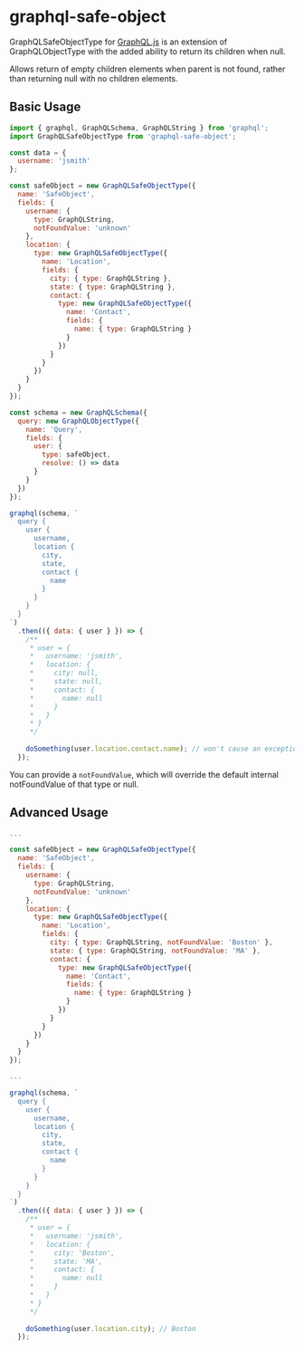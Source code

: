 # graphql-safe-object

GraphQLSafeObjectType for [GraphQL.js](https://github.com/graphql/graphql-js) is an extension of GraphQLObjectType with the added ability to return its children when null.

Allows return of empty children elements when parent is not found, rather than returning null with no children elements.

## Basic Usage

```js
import { graphql, GraphQLSchema, GraphQLString } from 'graphql';
import GraphQLSafeObjectType from 'graphql-safe-object';

const data = {
  username: 'jsmith'
};

const safeObject = new GraphQLSafeObjectType({
  name: 'SafeObject',
  fields: {
    username: {
      type: GraphQLString,
      notFoundValue: 'unknown'
    },
    location: {
      type: new GraphQLSafeObjectType({
        name: 'Location',
        fields: {
          city: { type: GraphQLString },
          state: { type: GraphQLString },
          contact: {
            type: new GraphQLSafeObjectType({
              name: 'Contact',
              fields: {
                name: { type: GraphQLString }
              }
            })
          }
        }
      })
    }
  }
});

const schema = new GraphQLSchema({
  query: new GraphQLObjectType({
    name: 'Query',
    fields: {
      user: {
        type: safeObject,
        resolve: () => data
      }
    }
  })
});

graphql(schema, `
  query {
    user {
      username,
      location {
        city,
        state,
        contact {
          name
        }
      }
    }
  }
`)
  .then(({ data: { user } }) => {
    /**
     * user = {
     *   username: 'jsmith',
     *   location: {
     *     city: null,
     *     state: null,
     *     contact: {
     *       name: null
     *     }
     *   }
     * }
     */
     
    doSomething(user.location.contact.name); // won't cause an exception
  });
```

You can provide a `notFoundValue`, which will override the default internal notFoundValue of that type or null.

## Advanced Usage
```js
...

const safeObject = new GraphQLSafeObjectType({
  name: 'SafeObject',
  fields: {
    username: {
      type: GraphQLString,
      notFoundValue: 'unknown'
    },
    location: {
      type: new GraphQLSafeObjectType({
        name: 'Location',
        fields: {
          city: { type: GraphQLString, notFoundValue: 'Boston' },
          state: { type: GraphQLString, notFoundValue: 'MA' },
          contact: {
            type: new GraphQLSafeObjectType({
              name: 'Contact',
              fields: {
                name: { type: GraphQLString }
              }
            })
          }
        }
      })
    }
  }
});

...

graphql(schema, `
  query {
    user {
      username,
      location {
        city,
        state,
        contact {
          name
        }
      }
    }
  }
`)
  .then(({ data: { user } }) => {
    /**
     * user = {
     *   username: 'jsmith',
     *   location: {
     *     city: 'Boston',
     *     state: 'MA',
     *     contact: {
     *       name: null
     *     }
     *   }
     * }
     */
     
    doSomething(user.location.city); // Boston
  });
```